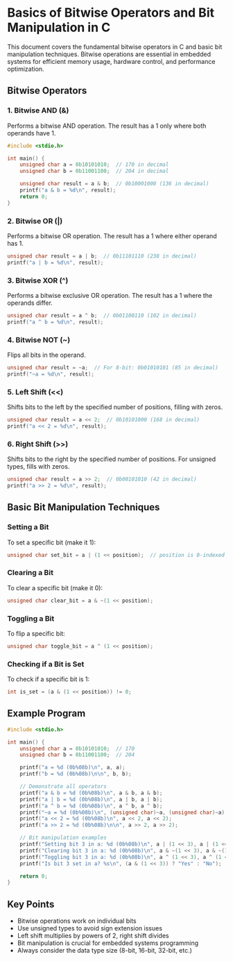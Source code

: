 # Basics of Bitwise Operators and Bit Manipulation in C

This document covers the fundamental bitwise operators in C and basic bit manipulation techniques. Bitwise operations are essential in embedded systems for efficient memory usage, hardware control, and performance optimization.

## Bitwise Operators

### 1. Bitwise AND (&)
Performs a bitwise AND operation. The result has a 1 only where both operands have 1.

```c
#include <stdio.h>

int main() {
    unsigned char a = 0b10101010;  // 170 in decimal
    unsigned char b = 0b11001100;  // 204 in decimal

    unsigned char result = a & b;  // 0b10001000 (136 in decimal)
    printf("a & b = %d\n", result);
    return 0;
}
```

### 2. Bitwise OR (|)
Performs a bitwise OR operation. The result has a 1 where either operand has 1.

```c
unsigned char result = a | b;  // 0b11101110 (238 in decimal)
printf("a | b = %d\n", result);
```

### 3. Bitwise XOR (^)
Performs a bitwise exclusive OR operation. The result has a 1 where the operands differ.

```c
unsigned char result = a ^ b;  // 0b01100110 (102 in decimal)
printf("a ^ b = %d\n", result);
```

### 4. Bitwise NOT (~)
Flips all bits in the operand.

```c
unsigned char result = ~a;  // For 8-bit: 0b01010101 (85 in decimal)
printf("~a = %d\n", result);
```

### 5. Left Shift (<<)
Shifts bits to the left by the specified number of positions, filling with zeros.

```c
unsigned char result = a << 2;  // 0b10101000 (168 in decimal)
printf("a << 2 = %d\n", result);
```

### 6. Right Shift (>>)
Shifts bits to the right by the specified number of positions. For unsigned types, fills with zeros.

```c
unsigned char result = a >> 2;  // 0b00101010 (42 in decimal)
printf("a >> 2 = %d\n", result);
```

## Basic Bit Manipulation Techniques

### Setting a Bit
To set a specific bit (make it 1):

```c
unsigned char set_bit = a | (1 << position);  // position is 0-indexed from right
```

### Clearing a Bit
To clear a specific bit (make it 0):

```c
unsigned char clear_bit = a & ~(1 << position);
```

### Toggling a Bit
To flip a specific bit:

```c
unsigned char toggle_bit = a ^ (1 << position);
```

### Checking if a Bit is Set
To check if a specific bit is 1:

```c
int is_set = (a & (1 << position)) != 0;
```

## Example Program

```c
#include <stdio.h>

int main() {
    unsigned char a = 0b10101010;  // 170
    unsigned char b = 0b11001100;  // 204

    printf("a = %d (0b%08b)\n", a, a);
    printf("b = %d (0b%08b)\n\n", b, b);

    // Demonstrate all operators
    printf("a & b = %d (0b%08b)\n", a & b, a & b);
    printf("a | b = %d (0b%08b)\n", a | b, a | b);
    printf("a ^ b = %d (0b%08b)\n", a ^ b, a ^ b);
    printf("~a = %d (0b%08b)\n", (unsigned char)~a, (unsigned char)~a);
    printf("a << 2 = %d (0b%08b)\n", a << 2, a << 2);
    printf("a >> 2 = %d (0b%08b)\n\n", a >> 2, a >> 2);

    // Bit manipulation examples
    printf("Setting bit 3 in a: %d (0b%08b)\n", a | (1 << 3), a | (1 << 3));
    printf("Clearing bit 3 in a: %d (0b%08b)\n", a & ~(1 << 3), a & ~(1 << 3));
    printf("Toggling bit 3 in a: %d (0b%08b)\n", a ^ (1 << 3), a ^ (1 << 3));
    printf("Is bit 3 set in a? %s\n", (a & (1 << 3)) ? "Yes" : "No");

    return 0;
}
```

## Key Points
- Bitwise operations work on individual bits
- Use unsigned types to avoid sign extension issues
- Left shift multiplies by powers of 2, right shift divides
- Bit manipulation is crucial for embedded systems programming
- Always consider the data type size (8-bit, 16-bit, 32-bit, etc.)

